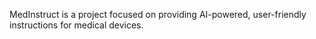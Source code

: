 MedInstruct is a project focused on providing AI-powered, user-friendly instructions for medical devices.